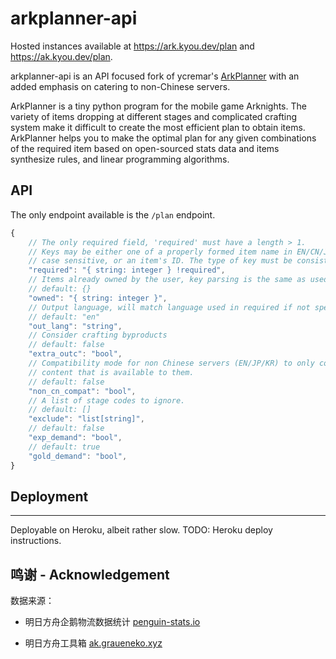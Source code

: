 # arkplanner-api

Hosted instances available at https://ark.kyou.dev/plan and https://ak.kyou.dev/plan.

arkplanner-api is an API focused fork of ycremar's [ArkPlanner](https://github.com/ycremar/ArkPlanner) with an added emphasis on catering to non-Chinese servers.

ArkPlanner is a tiny python program for the mobile game Arknights. The variety of items dropping at different stages and complicated crafting system make it difficult to create the most efficient plan to obtain items. ArkPlanner helps you to make the optimal plan for any given combinations of the required item based on open-sourced stats data and items synthesize rules, and linear programming algorithms.

## API

The only endpoint available is the `/plan` endpoint.

```js
{
    // The only required field, 'required' must have a length > 1.
    // Keys may be either one of a properly formed item name in EN/CN/JP/KR,
    // case sensitive, or an item's ID. The type of key must be consistent.
    "required": "{ string: integer } !required",
    // Items already owned by the user, key parsing is the same as used in 'required'
    // default: {}
    "owned": "{ string: integer }",
    // Output language, will match language used in required if not specified.
    // default: "en"
    "out_lang": "string",
    // Consider crafting byproducts
    // default: false
    "extra_outc": "bool",
    // Compatibility mode for non Chinese servers (EN/JP/KR) to only consider
    // content that is available to them.
    // default: false
    "non_cn_compat": "bool",
    // A list of stage codes to ignore.
    // default: []
    "exclude": "list[string]",
    // default: false
    "exp_demand": "bool",
    // default: true
    "gold_demand": "bool",
}
```

## Deployment
----

Deployable on Heroku, albeit rather slow. TODO: Heroku deploy instructions.

## 鸣谢 - Acknowledgement

数据来源：

- 明日方舟企鹅物流数据统计 [penguin-stats.io](https://penguin-stats.io/)

- 明日方舟工具箱 [ak.graueneko.xyz](https://ak.graueneko.xyz/)
